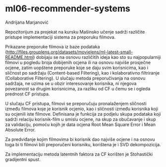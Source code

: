 # ml06-recommender-systems
Andrijana Marjanović

Repozitorijum za projekat na kursku Mašinsko učenje sadrži različite pristupe implementaciji sistema za preporuku filmova. 

Prikazane preporuke filmova iz baze podataka (http://files.grouplens.org/datasets/movielens/ml-latest-small-README.html) dobijaju se na osnovu različitih ideja kao sto su najpopularniji filmovi u pogledu broja dobijenih ocjena ili na osnovu najviše prosječne ocjene, zatim uopštene preporuke koje se daju svim korisnicima, kao i sličnost po sadržaju (Content-based Filtering), kao i kolaborativno filtriranje (Collaborative Filtering). U slučaju metoda preporučivanja na osnovu sadržaja, ne uzima se u obzir interesovanje korisnika, ni njegova povezanost sa drugim korisnicima, za razliku od CF u čemu se i ogleda prednost CF pristupa.

U slučaju CF pristupa, filmovi se preporučuju pronalaženjem sličnosti između filmova koje je korisnik ocjenio, kao i 
sličnosti između korisnika koji su ocjenili iste filmove.
Definisana je funkcija za podjelu skupa podataka koji sadrži relaciju korisnik-film u smislu ocjene, na skup za obučavanje i skup za validaciju, pomoću kojih je data ocjena Root Mean Square Error i Mean Absolute Error.

Za predviđanje kojim filmovima bi korisnik dao najviše ocjene i na osnovu toga bi ti filmovi bili preporučeni korisniku, korištena je i SVD dekompozicija.

Za implementaciju metoda latentnih faktora za CF korišten je Stohastički gradijentni spust.
